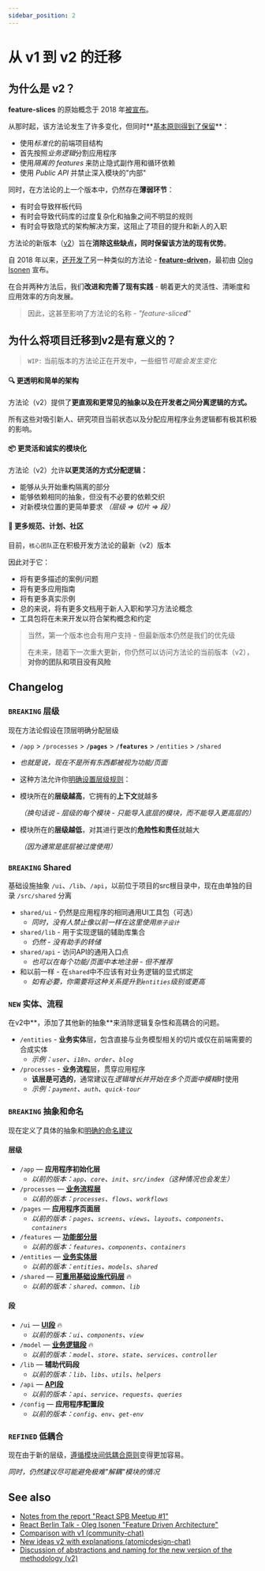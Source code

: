 ```yaml
---
sidebar_position: 2
---
```


# 从 v1 到 v2 的迁移

## 为什么是 v2？

**feature-slices** 的原始概念于 2018 年[被宣布][ext-tg-spb]。

从那时起，该方法论发生了许多变化，但同时**[基本原则得到了保留][ext-v1]**：

- 使用*标准化*的前端项目结构
- 首先按照*业务逻辑*分割应用程序
- 使用*隔离的 features* 来防止隐式副作用和循环依赖
- 使用 *Public API* 并禁止深入模块的"内部"

同时，在方法论的上一个版本中，仍然存在**薄弱环节**：

- 有时会导致样板代码
- 有时会导致代码库的过度复杂化和抽象之间不明显的规则
- 有时会导致隐式的架构解决方案，这阻止了项目的提升和新人的入职

方法论的新版本（[v2][ext-v2]）旨在**消除这些缺点，同时保留该方法的现有优势**。

自 2018 年以来，[还开发了][ext-fdd-issues]另一种类似的方法论 - [**feature-driven**][ext-fdd]，最初由 [Oleg Isonen][ext-kof] 宣布。

在合并两种方法后，我们**改进和完善了现有实践** - 朝着更大的灵活性、清晰度和应用效率的方向发展。

> 因此，这甚至影响了方法论的名称 - *"feature-slice**d**"*

## 为什么将项目迁移到v2是有意义的？

> `WIP:` 当前版本的方法论正在开发中，一些细节*可能会发生变化*

#### 🔍 更透明和简单的架构

方法论（v2）提供了**更直观和更常见的抽象以及在开发者之间分离逻辑的方式。**

所有这些对吸引新人、研究项目当前状态以及分配应用程序业务逻辑都有极其积极的影响。

#### 📦 更灵活和诚实的模块化

方法论（v2）允许**以更灵活的方式分配逻辑：**

- 能够从头开始重构隔离的部分
- 能够依赖相同的抽象，但没有不必要的依赖交织
- 对新模块位置的更简单要求 *（层级 => 切片 => 段）*

#### 🚀 更多规范、计划、社区

目前，`核心团队`正在积极开发方法论的最新（v2）版本

因此对于它：

- 将有更多描述的案例/问题
- 将有更多应用指南
- 将有更多真实示例
- 总的来说，将有更多文档用于新人入职和学习方法论概念
- 工具包将在未来开发以符合架构概念和约定

> 当然，第一个版本也会有用户支持 - 但最新版本仍然是我们的优先级
>
> 在未来，随着下一次重大更新，你仍然可以访问方法论的当前版本（v2），**对你的团队和项目没有风险**

## Changelog

### `BREAKING` 层级

现在方法论假设在顶层明确分配层级

- `/app` > `/processes` > **`/pages`** > **`/features`** > `/entities` > `/shared`
- *也就是说，现在不是所有东西都被视为功能/页面*
- 这种方法允许你[明确设置层级规则][ext-tg-v2-draft]：
- 模块所在的**层级越高**，它拥有的**上下文**就越多
  
  *（换句话说 - 层级的每个模块 - 只能导入底层的模块，而不能导入更高层的）*

- 模块所在的**层级越低**，对其进行更改的**危险性和责任**就越大

  *（因为通常是底层被过度使用）*

### `BREAKING` Shared

基础设施抽象 `/ui`、`/lib`、`/api`，以前位于项目的src根目录中，现在由单独的目录 `/src/shared` 分离

- `shared/ui` - 仍然是应用程序的相同通用UI工具包（可选）
  - *同时，没有人禁止像以前一样在这里使用`原子设计`*
- `shared/lib` - 用于实现逻辑的辅助库集合
  - *仍然 - 没有助手的转储*
- `shared/api` - 访问API的通用入口点
  - *也可以在每个功能/页面中本地注册 - 但不推荐*
- 和以前一样 - 在`shared`中不应该有对业务逻辑的显式绑定
  - *如有必要，你需要将这种关系提升到`entities`级别或更高*

### `NEW` 实体、流程

在v2中**，添加了其他新的抽象**来消除逻辑复杂性和高耦合的问题。

- `/entities` - **业务实体**层，包含直接与业务模型相关的切片或仅在前端需要的合成实体
  - *示例：`user`、`i18n`、`order`、`blog`*
- `/processes` - **业务流程**层，贯穿应用程序
  - **该层是可选的**，通常建议在*逻辑增长并开始在多个页面中模糊*时使用
  - *示例：`payment`、`auth`、`quick-tour`*

### `BREAKING` 抽象和命名

现在定义了具体的抽象和[明确的命名建议][refs-adaptability]

[disc-process]: https://github.com/feature-sliced/documentation/discussions/20
[disc-features]: https://github.com/feature-sliced/documentation/discussions/23
[disc-entities]: https://github.com/feature-sliced/documentation/discussions/18#discussioncomment-422649
[disc-shared]: https://github.com/feature-sliced/documentation/discussions/31#discussioncomment-453020

[disc-ui]: https://github.com/feature-sliced/documentation/discussions/31#discussioncomment-453132
[disc-model]: https://github.com/feature-sliced/documentation/discussions/31#discussioncomment-472645
[disc-api]: https://github.com/feature-sliced/documentation/discussions/66

#### 层级

- `/app` — **应用程序初始化层**
  - *以前的版本：`app`、`core`、`init`、`src/index`（这种情况也会发生）*
- `/processes` — [**业务流程层**][disc-process]
  - *以前的版本：`processes`、`flows`、`workflows`*
- `/pages` — **应用程序页面层**
  - *以前的版本：`pages`、`screens`、`views`、`layouts`、`components`、`containers`*
- `/features` — [**功能部分层**][disc-features]
  - *以前的版本：`features`、`components`、`containers`*
- `/entities` — [**业务实体层**][disc-entities]
  - *以前的版本：`entities`、`models`、`shared`*
- `/shared` — [**可重用基础设施代码层**][disc-shared] 🔥
  - *以前的版本：`shared`、`common`、`lib`*

#### 段

- `/ui` — [**UI段**][disc-ui] 🔥
  - *以前的版本：`ui`、`components`、`view`*
- `/model` — [**业务逻辑段**][disc-model] 🔥
  - *以前的版本：`model`、`store`、`state`、`services`、`controller`*
- `/lib` — **辅助代码段**
  - *以前的版本：`lib`、`libs`、`utils`、`helpers`*
- `/api` — [**API段**][disc-api]
  - *以前的版本：`api`、`service`、`requests`、`queries`*
- `/config` — **应用程序配置段**
  - *以前的版本：`config`、`env`、`get-env`*

### `REFINED` 低耦合

现在由于新的层级，[遵循模块间低耦合原则][refs-low-coupling]变得更加容易。

*同时，仍然建议尽可能避免极难"解耦"模块的情况*

## See also

- [Notes from the report "React SPB Meetup #1"][ext-tg-spb]
- [React Berlin Talk - Oleg Isonen "Feature Driven Architecture"][ext-kof-fdd]
- [Comparison with v1 (community-chat)](https://t.me/feature_sliced/493)
- [New ideas v2 with explanations (atomicdesign-chat)][ext-tg-v2-draft]
- [Discussion of abstractions and naming for the new version of the methodology (v2)](https://github.com/feature-sliced/documentation/discussions/31)

[refs-low-coupling]: /docs/reference/slices-segments#zero-coupling-high-cohesion
[refs-adaptability]: /docs/about/understanding/naming

[ext-v1]: https://feature-sliced.github.io/featureslices.dev/v1.0.html
[ext-tg-spb]: https://t.me/feature_slices
[ext-fdd]: https://github.com/feature-sliced/documentation/tree/rc/feature-driven
[ext-fdd-issues]: https://github.com/kof/feature-driven-architecture/issues
[ext-v2]: https://github.com/feature-sliced/documentation
[ext-kof]: https://github.com/kof
[ext-kof-fdd]: https://www.youtube.com/watch?v=BWAeYuWFHhs
[ext-tg-v2-draft]: https://t.me/atomicdesign/18708
